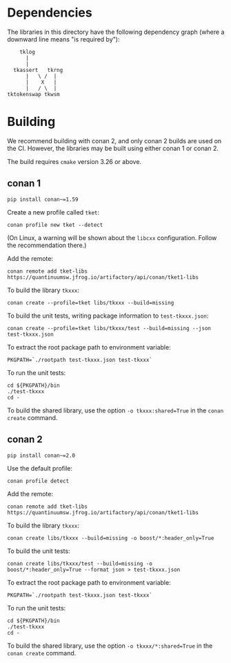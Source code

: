 # Dependencies

The libraries in this directory have the following dependency graph (where a
downward line means "is required by"):

        tklog
          |
          |
      tkassert   tkrng
          |   \ /  |
          |    X   |
          |   / \  |
    tktokenswap tkwsm

# Building

We recommend building with conan 2, and only conan 2 builds are used on the CI.
However, the libraries may be built using either conan 1 or conan 2.

The build requires `cmake` version 3.26 or above.


## conan 1

```shell
pip install conan~=1.59
```

Create a new profile called `tket`:

```
conan profile new tket --detect
```

(On Linux, a warning will be shown about the `libcxx` configuration. Follow the
recommendation there.)

Add the remote:

```shell
conan remote add tket-libs https://quantinuumsw.jfrog.io/artifactory/api/conan/tket1-libs
```

To build the library `tkxxx`:

```shell
conan create --profile=tket libs/tkxxx --build=missing
```

To build the unit tests, writing package information to `test-tkxxx.json`:

```shell
conan create --profile=tket libs/tkxxx/test --build=missing --json test-tkxxx.json
```

To extract the root package path to environment variable:

```shell
PKGPATH=`./rootpath test-tkxxx.json test-tkxxx`
```

To run the unit tests:

```shell
cd ${PKGPATH}/bin
./test-tkxxx
cd -
```

To build the shared library, use the option `-o tkxxx:shared=True` in the
`conan create` command.

## conan 2

```shell
pip install conan~=2.0
```

Use the default profile:

```
conan profile detect
```

Add the remote:

```shell
conan remote add tket-libs https://quantinuumsw.jfrog.io/artifactory/api/conan/tket1-libs
```

To build the library `tkxxx`:

```shell
conan create libs/tkxxx --build=missing -o boost/*:header_only=True
```

To build the unit tests:

```shell
conan create libs/tkxxx/test --build=missing -o boost/*:header_only=True --format json > test-tkxxx.json
```

To extract the root package path to environment variable:

```shell
PKGPATH=`./rootpath test-tkxxx.json test-tkxxx`
```

To run the unit tests:

```shell
cd ${PKGPATH}/bin
./test-tkxxx
cd -
```

To build the shared library, use the option `-o tkxxx/*:shared=True` in the
`conan create` command.
